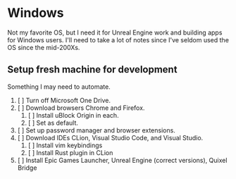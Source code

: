 Windows
=======
Not my favorite OS, but I need it for Unreal Engine work and building apps for Windows users. 
I'll need to take a lot of notes since I've seldom used the OS since the mid-200Xs. 

Setup fresh machine for development
-----------------------------------
Something I may need to automate. 

1. [ ] Turn off Microsoft One Drive.
2. [ ] Download browsers Chrome and Firefox. 
    1. [ ] Install uBlock Origin in each. 
    2. [ ] Set as default.
3. [ ] Set up password manager and browser extensions.
4. [ ] Download IDEs CLion, Visual Studio Code, and Visual Studio. 
    1. [ ] Install vim keybindings
    2. [ ] Install Rust plugin in CLion
5. [ ] Install Epic Games Launcher, Unreal Engine (correct versions), Quixel Bridge
